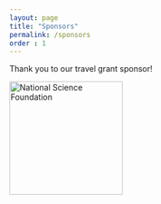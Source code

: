 ```yaml
---
layout: page
title: "Sponsors"
permalink: /sponsors
order : 1
---
```

Thank you to our travel grant sponsor!

<img src="images/NSF_4-Color_bitmap_Logo.png" alt="National Science Foundation" width="200" class="center"/>
